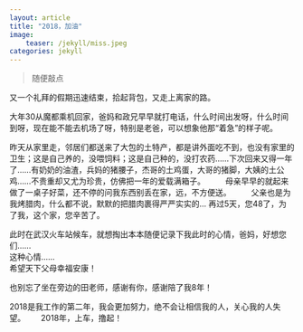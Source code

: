 ```yaml
---
layout: article
title: "2018，加油"
image:
    teaser: /jekyll/miss.jpeg
categories: jekyll
---
```


> 随便敲点  
 
又一个礼拜的假期迅速结束，拾起背包，又走上离家的路。          
  
大年30从魔都乘机回家，爸妈和政兄早早就打电话，什么时间出发呀，什么时间到呀，现在能不能去机场了呀，特别是老爸，可以想象他那“着急”的样子呢。      

昨天从家里走，邻居们都送来了大包的土特产，都是讲外面吃不到，也没有家里的卫生；这是自己养的，没喂饲料；这是自己种的，没打农药……下次回来又得一年了……有奶奶的油渣，兵妈的猪腰子，杰哥的土鸡蛋，大哥的猪脚，大姨的土公鸡……不贵重却又尤为珍贵，仿佛把一年的爱载满箱子。               
    
母亲早早的就起来做了一桌子好菜，还不停的问我东西别丢在家，远，不方便送。                       
  
父亲也是为我烤腊肉，什么都不说，默默的把腊肉裹得严严实实的… 再过5天，您48了，为了我，这个家，您辛苦了。             

此时在武汉火车站候车，就想掏出本本随便记录下我此时的心情，爸妈，好想您们……         
这种心情……          
希望天下父母幸福安康！          
     
也别忘了坐在旁边的田老师，感谢有你，感谢陪了我8年！ 
  
2018是我工作的第二年，我会更加努力，绝不会让相信我的人，关心我的人失望。    
  
2018年，上车，撸起！       

